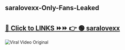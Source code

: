 
 ## saralovexx-Only-Fans-Leaked

# <h2><a href="https://clipsfans.com/saralovexx&ref=git">🔗 Click to LINKS ⏩⏩ 👉 🟢 saralovexx </a></h2>

<a href="https://clipsfans.com/saralovexx&ref=git" rel="nofollow" data-target="animated-image.originalLink"><img src="https://i.ibb.co.com/xMMVF88/686577567.gif" alt="Viral Video Original" style="max-width: 100%; display: inline-block;" data-target="animated-image.originalImage"></a>

